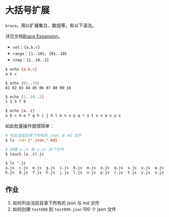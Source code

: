 # 大括号扩展

`brace`，用以扩展集合、数组等，有以下语法。

详见文档[Brace Expansion](https://www.gnu.org/software/bash/manual/bash.html#Brace-Expansion)。

+ `set`：`{a,b,c}`
+ `range`：`{1..10}`，`{01..10}`
+ `step`：`{1..10..2}`

``` bash
$ echo {a,b,c}
a b c

$ echo {01..10}
01 02 03 04 05 06 07 08 09 10

$ echo {1..10..2}
1 3 5 7 9

$ echo {a..z}
a b c d e f g h i j k l m n o p q r s t u v w x y z
```

如此批量操作就很简单：

``` bash
# 列出当前目录下所有的 json 与 md 文件
$ ls -lah {*.json,*.md}

# 创建 a.js 到 z.js 26个文件
$ touch {a..z}.js

$ ls *.js
a.js  c.js  e.js  g.js  i.js  k.js  m.js  o.js  q.js  s.js  u.js  w.js  y.js
b.js  d.js  f.js  h.js  j.js  l.js  n.js  p.js  r.js  t.js  v.js  x.js  z.js
```

## 作业

1. 如何列出当前目录下所有的 json 与 md 文件
1. 如何创建 `test000` 到 `test099.json` 100 个 json 文件
